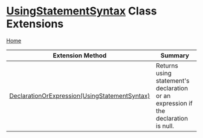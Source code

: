 <a name="_top"></a>

# [UsingStatementSyntax](https://docs.microsoft.com/en-us/dotnet/api/microsoft.codeanalysis.csharp.syntax.usingstatementsyntax) Class Extensions

[Home](../../../../../README.md#_top)

| Extension Method | Summary |
| ---------------- | ------- |
| [DeclarationOrExpression(UsingStatementSyntax)](../../../../../Roslynator/CSharp/SyntaxExtensions/DeclarationOrExpression/README.md#_top) | Returns using statement's declaration or an expression if the declaration is null\. |

